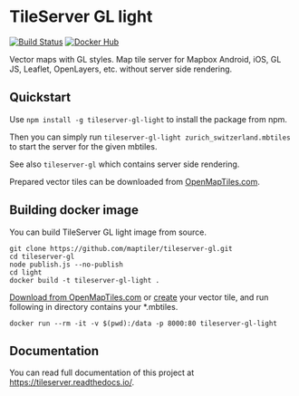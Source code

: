 # TileServer GL light
[![Build Status](https://travis-ci.org/maptiler/tileserver-gl.svg?branch=master)](https://travis-ci.org/maptiler/tileserver-gl)
[![Docker Hub](https://img.shields.io/badge/docker-hub-blue.svg)](https://hub.docker.com/r/klokantech/tileserver-gl/)

Vector maps with GL styles. Map tile server for Mapbox Android, iOS, GL JS, Leaflet, OpenLayers, etc. without server side rendering.

## Quickstart
Use `npm install -g tileserver-gl-light` to install the package from npm.

Then you can simply run `tileserver-gl-light zurich_switzerland.mbtiles` to start the server for the given mbtiles.

See also `tileserver-gl` which contains server side rendering.

Prepared vector tiles can be downloaded from [OpenMapTiles.com](https://openmaptiles.com/downloads/planet/).

## Building docker image

You can build TileServer GL light image from source.

```
git clone https://github.com/maptiler/tileserver-gl.git
cd tileserver-gl
node publish.js --no-publish
cd light
docker build -t tileserver-gl-light .
```

[Download from OpenMapTiles.com](https://openmaptiles.com/downloads/planet/) or [create](https://github.com/openmaptiles/openmaptiles) your vector tile, and run following in directory contains your *.mbtiles.

```
docker run --rm -it -v $(pwd):/data -p 8000:80 tileserver-gl-light
```

## Documentation
You can read full documentation of this project at https://tileserver.readthedocs.io/.